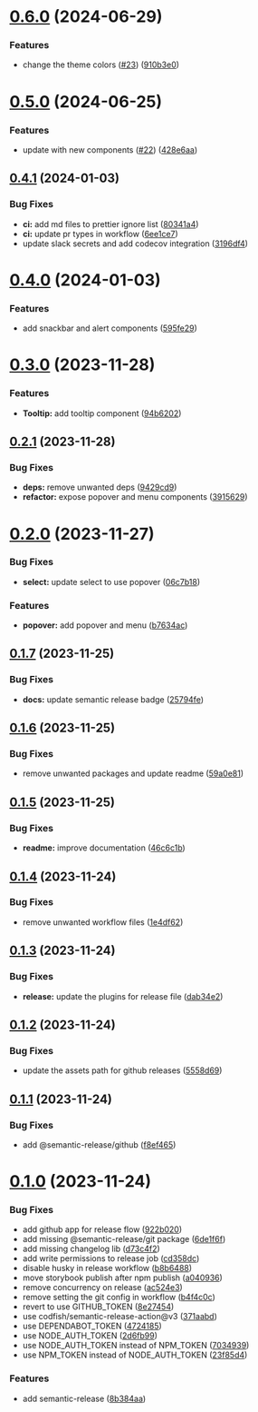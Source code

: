 # [0.6.0](https://github.com/ynetic/particle/compare/v0.5.0...v0.6.0) (2024-06-29)


### Features

* change the theme colors ([#23](https://github.com/ynetic/particle/issues/23)) ([910b3e0](https://github.com/ynetic/particle/commit/910b3e01c2bc77a9305c766ec5bd4b27df18f973))

# [0.5.0](https://github.com/ynetic/particle/compare/v0.4.1...v0.5.0) (2024-06-25)


### Features

* update with new components ([#22](https://github.com/ynetic/particle/issues/22)) ([428e6aa](https://github.com/ynetic/particle/commit/428e6aa1a69f771175dd879ed5efdb5c76ad2c43))

## [0.4.1](https://github.com/ynetic/particle/compare/v0.4.0...v0.4.1) (2024-01-03)


### Bug Fixes

* **ci:** add md files to prettier ignore list ([80341a4](https://github.com/ynetic/particle/commit/80341a4893da08bbf8c3b8bd1a3e099bb587e23c))
* **ci:** update pr types in workflow ([6ee1ce7](https://github.com/ynetic/particle/commit/6ee1ce72e210d7edf1b31bfdde9e4ca98ac8b3e9))
* update slack secrets and add codecov integration ([3196df4](https://github.com/ynetic/particle/commit/3196df4e9dbb78891c5f30074a4ef094aeb525cf))

# [0.4.0](https://github.com/ynetic/particle/compare/v0.3.0...v0.4.0) (2024-01-03)


### Features

* add snackbar and alert components ([595fe29](https://github.com/ynetic/particle/commit/595fe29cbd2f0406e609d05eb12c60c9227d016d))

# [0.3.0](https://github.com/ynetic/particle/compare/v0.2.1...v0.3.0) (2023-11-28)


### Features

* **Tooltip:** add tooltip component ([94b6202](https://github.com/ynetic/particle/commit/94b62026fe06ffc95d201bfc19fdb60cae385a8b))

## [0.2.1](https://github.com/ynetic/particle/compare/v0.2.0...v0.2.1) (2023-11-28)


### Bug Fixes

* **deps:** remove unwanted deps ([9429cd9](https://github.com/ynetic/particle/commit/9429cd9a7a4cd1bb778521c0f2b67c4af35c845f))
* **refactor:** expose popover and menu components ([3915629](https://github.com/ynetic/particle/commit/39156293ad32c968bd2c685ca5f4aaf745315b43))

# [0.2.0](https://github.com/ynetic/particle/compare/v0.1.7...v0.2.0) (2023-11-27)


### Bug Fixes

* **select:** update select to use popover ([06c7b18](https://github.com/ynetic/particle/commit/06c7b184d55aad6ccf9e2d5e42794115991cc7dc))


### Features

* **popover:** add popover and menu ([b7634ac](https://github.com/ynetic/particle/commit/b7634ac396dd21bd2a521255dda1979aa2280e31))

## [0.1.7](https://github.com/ynetic/particle/compare/v0.1.6...v0.1.7) (2023-11-25)


### Bug Fixes

* **docs:** update semantic release badge ([25794fe](https://github.com/ynetic/particle/commit/25794fe16987453fbc498697ced6a1a2d79271cf))

## [0.1.6](https://github.com/ynetic/particle/compare/v0.1.5...v0.1.6) (2023-11-25)


### Bug Fixes

* remove unwanted packages and update readme ([59a0e81](https://github.com/ynetic/particle/commit/59a0e81c68b2e4edf6b706c8933f35552ec388f6))

## [0.1.5](https://github.com/ynetic/particle/compare/v0.1.4...v0.1.5) (2023-11-25)


### Bug Fixes

* **readme:** improve documentation ([46c6c1b](https://github.com/ynetic/particle/commit/46c6c1b4a8a37bf336e0216af4b0fdc81e30d740))

## [0.1.4](https://github.com/ynetic/particle/compare/v0.1.3...v0.1.4) (2023-11-24)


### Bug Fixes

* remove unwanted workflow files ([1e4df62](https://github.com/ynetic/particle/commit/1e4df629797eab352e5ecef483f73954fd5bdaa6))

## [0.1.3](https://github.com/ynetic/particle/compare/v0.1.2...v0.1.3) (2023-11-24)


### Bug Fixes

* **release:** update the plugins for release file ([dab34e2](https://github.com/ynetic/particle/commit/dab34e2cf3ee80fac90dfed18f62fb9b5c2cfba8))

## [0.1.2](https://github.com/ynetic/particle/compare/v0.1.1...v0.1.2) (2023-11-24)


### Bug Fixes

* update the assets path for github releases ([5558d69](https://github.com/ynetic/particle/commit/5558d6955400566c4fc17e22bff3d1132e22348e))

## [0.1.1](https://github.com/ynetic/particle/compare/v0.1.0...v0.1.1) (2023-11-24)


### Bug Fixes

* add @semantic-release/github ([f8ef465](https://github.com/ynetic/particle/commit/f8ef4656466f5495521d4978faa3ce3e237396d3))

# [0.1.0](https://github.com/ynetic/particle/compare/v0.0.9...v0.1.0) (2023-11-24)


### Bug Fixes

* add github app for release flow ([922b020](https://github.com/ynetic/particle/commit/922b020d6d438caa35735a68415334fb6300760c))
* add missing @semantic-release/git package ([6de1f6f](https://github.com/ynetic/particle/commit/6de1f6f5aa123482051cba32ebcd4f3451831df7))
* add missing changelog lib ([d73c4f2](https://github.com/ynetic/particle/commit/d73c4f275a6eb330f544f8d57f940246fbcb98e4))
* add write permissions to release job ([cd358dc](https://github.com/ynetic/particle/commit/cd358dcc8052ee4369df7ca84dcdd0f85f84ce31))
* disable husky in release workflow ([b8b6488](https://github.com/ynetic/particle/commit/b8b6488bec5e6bac4defdc59f2421c246c837633))
* move storybook publish after npm publish ([a040936](https://github.com/ynetic/particle/commit/a0409362db0decf0764e793b795e847fa6835626))
* remove concurrency on release ([ac524e3](https://github.com/ynetic/particle/commit/ac524e3de9080df96dc2bc577dd94140c96f2cd1))
* remove setting the git config in workflow ([b4f4c0c](https://github.com/ynetic/particle/commit/b4f4c0c3eb4647dda448680ac5ad6f22e247cb30))
* revert to use GITHUB_TOKEN ([8e27454](https://github.com/ynetic/particle/commit/8e27454193005cad16232a7525501c55a92d17a7))
* use codfish/semantic-release-action@v3 ([371aabd](https://github.com/ynetic/particle/commit/371aabd589d45700b07bdda1b4df4c5e70ba9b67))
* use DEPENDABOT_TOKEN ([4724185](https://github.com/ynetic/particle/commit/4724185a99e4a483b645a2a8c4f022bbf639e568))
* use NODE_AUTH_TOKEN ([2d6fb99](https://github.com/ynetic/particle/commit/2d6fb99416793b408e886ca042b07fb74cd216e6))
* use NODE_AUTH_TOKEN instead of NPM_TOKEN ([7034939](https://github.com/ynetic/particle/commit/7034939cf535d7d203ab96ef0810d5eec3cf17e2))
* use NPM_TOKEN instead of NODE_AUTH_TOKEN ([23f85d4](https://github.com/ynetic/particle/commit/23f85d4de3b5e7d04bbb6eac36e80d0da9eeb285))


### Features

* add semantic-release ([8b384aa](https://github.com/ynetic/particle/commit/8b384aa5fef28403713bc20e6ad12acecc1f3702))
